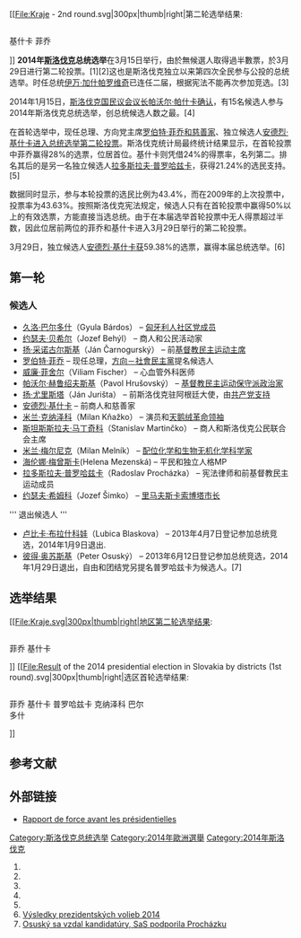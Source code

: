 \[\[<File:Kraje> - 2nd round.svg|300px|thumb|right|第二轮选举结果:

<div class="references-small" style="-moz-column-count:2; column-count:2;">

基什卡 菲乔

</div>

\]\] **2014年[斯洛伐克](../Page/斯洛伐克.md "wikilink")总统选举**在3月15日举行，由於無候選人取得過半數票，於3月29日进行第二轮投票。\[1\]\[2\]这也是斯洛伐克独立以来第四次全民参与公投的总统选举。时任总统[伊万·加什帕罗维奇](../Page/伊万·加什帕罗维奇.md "wikilink")已连任二届，根据宪法不能再次参加竞选。\[3\]

2014年1月15日，[斯洛伐克国民议会议长](https://zh.wikipedia.org/wiki/斯洛伐克国民议会 "wikilink")[帕沃尔·帕什卡确认](https://zh.wikipedia.org/wiki/帕沃尔·帕什卡 "wikilink")，有15名候选人参与2014年斯洛伐克总统选举，创总统候选人数之最。\[4\]

在首轮选举中，现任总理、方向党主席[罗伯特·菲乔和慈善家](https://zh.wikipedia.org/wiki/罗伯特·菲乔 "wikilink")、独立候选人[安德烈·基什卡进入总统选举第二轮投票](https://zh.wikipedia.org/wiki/安德烈·基什卡 "wikilink")。斯洛伐克统计局最终统计结果显示，在首轮投票中菲乔赢得28%的选票，位居首位。基什卡则凭借24%的得票率，名列第二。排名其后的是另一名独立候选人[拉多斯拉夫·普罗哈兹卡](https://zh.wikipedia.org/wiki/拉多斯拉夫·普罗哈兹卡 "wikilink")，获得21.24%的选民支持。\[5\]

数据同时显示，参与本轮投票的选民比例为43.4%，而在2009年的上次投票中，投票率为43.63%。按照斯洛伐克宪法规定，候选人只有在首轮投票中赢得50%以上的有效选票，方能直接当选总统。由于在本届选举首轮投票中无人得票超过半数，因此位居前两位的菲乔和基什卡进入3月29日举行的第二轮投票。

3月29日，独立候选人[安德烈·基什卡获](https://zh.wikipedia.org/wiki/安德烈·基什卡 "wikilink")59.38%的选票，赢得本届总统选举。\[6\]

## 第一轮

### 候选人

  - [久洛·巴尔多什](https://zh.wikipedia.org/wiki/久洛·巴尔多什 "wikilink")（Gyula Bárdos） – [匈牙利人社区党成员](https://zh.wikipedia.org/wiki/匈牙利人社区党 "wikilink")
  - [约瑟夫·贝希尔](https://zh.wikipedia.org/wiki/约瑟夫·贝希尔 "wikilink")（Jozef Behýl） – 商人和公民活动家
  - [扬·采诺古尔斯基](https://zh.wikipedia.org/wiki/扬·采诺古尔斯基 "wikilink")（Ján Čarnogurský） – 前[基督教民主运动主席](https://zh.wikipedia.org/wiki/基督教民主运动 "wikilink")
  - [罗伯特·菲乔](https://zh.wikipedia.org/wiki/罗伯特·菲乔 "wikilink") – 现任总理，[方向－社會民主黨](../Page/方向－社會民主黨.md "wikilink")提名候选人
  - [威廉·菲舍尔](https://zh.wikipedia.org/wiki/威廉·菲舍尔 "wikilink")（Viliam Fischer） – 心血管外科医师
  - [帕沃尔·赫鲁绍夫斯基](https://zh.wikipedia.org/wiki/帕沃尔·赫鲁绍夫斯基 "wikilink")（Pavol Hrušovský） – [基督教民主运动保守派政治家](https://zh.wikipedia.org/wiki/基督教民主运动 "wikilink")
  - [扬·尤里斯塔](https://zh.wikipedia.org/wiki/扬·尤里斯塔 "wikilink")（Ján Jurišta） – 前斯洛伐克驻阿根廷大使，由[共产党支持](https://zh.wikipedia.org/wiki/斯洛伐克共产党-91 "wikilink")
  - [安德烈·基什卡](https://zh.wikipedia.org/wiki/安德烈·基什卡 "wikilink") – 前商人和慈善家
  - [米兰·克纳泽科](https://zh.wikipedia.org/wiki/米兰·克纳泽科 "wikilink")（Milan Kňažko） – 演员和[天鹅绒革命领袖](https://zh.wikipedia.org/wiki/天鹅绒革命 "wikilink")
  - [斯坦斯斯拉夫·马丁奇科](https://zh.wikipedia.org/wiki/斯坦斯斯拉夫·马丁奇科 "wikilink")（Stanislav Martinčko） – 商人和斯洛伐克公民联合会主席
  - [米兰·梅尔尼克](https://zh.wikipedia.org/wiki/米兰·梅尔尼克 "wikilink")（Milan Melník） – [配位化学和](https://zh.wikipedia.org/wiki/配位化学 "wikilink")[生物无机化学科学家](https://zh.wikipedia.org/wiki/生物无机化学 "wikilink")
  - [海伦娜·梅曾斯卡](https://zh.wikipedia.org/wiki/海伦娜·梅曾斯卡 "wikilink")(Helena Mezenská) – 平民和独立人格MP
  - [拉多斯拉夫·普罗哈兹卡](https://zh.wikipedia.org/wiki/拉多斯拉夫·普罗哈兹卡 "wikilink")（Radoslav Procházka） – 宪法律师和前基督教民主运动成员
  - [约瑟夫·希姆科](https://zh.wikipedia.org/wiki/约瑟夫·希姆科 "wikilink")（Jozef Šimko） – [里马夫斯卡索博塔市长](https://zh.wikipedia.org/wiki/里马夫斯卡索博塔 "wikilink")

''' 退出候选人 '''

  - [卢比卡·布拉什科娃](https://zh.wikipedia.org/wiki/卢比卡·布拉什科娃 "wikilink")（Lubica Blaskova） – 2013年4月7日登记参加总统竞选，2014年1月9日退出.
  - [彼得·奥苏斯基](https://zh.wikipedia.org/wiki/彼得·奥苏斯基 "wikilink")（Peter Osuský） – 2013年6月12日登记参加总统竞选，2014年1月29日退出，自由和团结党另提名普罗哈兹卡为候选人。\[7\]

## 选举结果

\[\[[File:Kraje.svg|300px|thumb|right|地区第二轮选举结果](File:Kraje.svg%7C300px%7Cthumb%7Cright%7C地区第二轮选举结果):

<div class="references-small" style="-moz-column-count:2; column-count:2;">

菲乔
基什卡

</div>

\]\] \[\[<File:Result> of the 2014 presidential election in Slovakia by districts (1st round).svg|300px|thumb|right|选区首轮选举结果:

<div class="references-small" style="-moz-column-count:2; column-count:2;">

菲乔
基什卡
普罗哈兹卡
克纳泽科
巴尔多什

</div>

\]\]

## 参考文献

## 外部链接

  - [Rapport de force avant les présidentielles](https://web.archive.org/web/20131226203456/http://www.duelamical.eu/fr/content/rapport-de-force-avant-les-presidentielles)

[Category:斯洛伐克总统选举](https://zh.wikipedia.org/wiki/Category:斯洛伐克总统选举 "wikilink") [Category:2014年歐洲選舉](https://zh.wikipedia.org/wiki/Category:2014年歐洲選舉 "wikilink") [Category:2014年斯洛伐克](https://zh.wikipedia.org/wiki/Category:2014年斯洛伐克 "wikilink")

1.
2.
3.
4.
5.
6.  [Výsledky prezidentských volieb 2014](http://www.sme.sk/prezidentske-volby/2014/vysledky/?ref=ttw)
7.  [Osuský sa vzdal kandidatúry, SaS podporila Procházku](http://www.sme.sk/c/7083621/osusky-sa-vzdal-kandidatury-sas-podporila-prochazku.html)